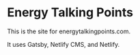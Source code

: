# Energy Talking Points

This is the site for energytalkingpoints.com.

It uses Gatsby, Netlify CMS, and Netlify.
